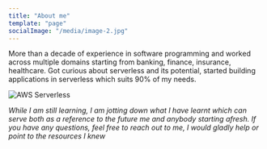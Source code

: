 ```yaml
---
title: "About me"
template: "page"
socialImage: "/media/image-2.jpg"
---
```


More than a decade of experience in software programming and worked across multiple domains starting from banking, finance, insurance, healthcare. Got curious about serverless and its potential, started building applications in serverless which suits 90% of my needs.

![AWS Serverless](/media/image-2.jpg)

*While I am still learning, I am jotting down what I have learnt which can serve both as a reference to the future me and anybody starting afresh. If you have any questions, feel free to reach out to me, I would gladly help or point to the resources I knew*

